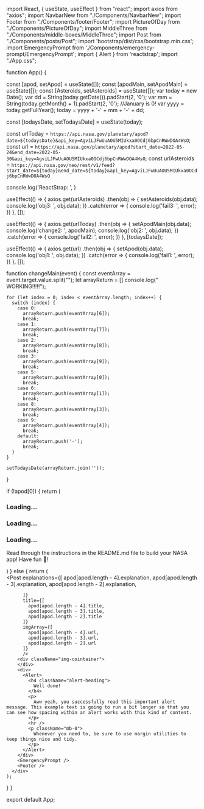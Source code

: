 import React, { useState, useEffect } from "react";
import axios from "axios";
import NavbarNew from "./Components/NavbarNew";
import Footer from "./Components/footer/Footer";
import PictureOfDay from "./Components/PictureOfDay";
import MiddleThree from "./Components/middle-boxes/MiddleThree";
import Post from "./Components/posts/Post";
import 'bootstrap/dist/css/bootstrap.min.css';
import EmergencyPrompt from './Components/emergency-prompt/EmergencyPrompt';
import { Alert } from 'reactstrap';
import "./App.css";

function App() {

  const [apod, setApod] = useState([]);
  const [apodMain, setApodMain] = useState([]);
  const [Asteroids, setAsteroids] = useState([]);
  var today = new Date();
  var dd = String(today.getDate()).padStart(2, '0');
  var mm = String(today.getMonth() + 1).padStart(2, '0'); //January is 0!
  var yyyy = today.getFullYear();
  today = yyyy + '-' + mm + '-' + dd;

  const [todaysDate, setTodaysDate] = useState(today);

  const urlToday = `https://api.nasa.gov/planetary/apod?date=${todaysDate}&api_key=AgviLJFwUuAOU5MIUkxa0OCdj6bpCnRWwDOA4WsO`;
  const url = `https://api.nasa.gov/planetary/apod?start_date=2022-05-24&end_date=2022-05-30&api_key=AgviLJFwUuAOU5MIUkxa0OCdj6bpCnRWwDOA4WsO`;
  const urlAsteroids = `https://api.nasa.gov/neo/rest/v1/feed?start_date=${today}&end_date=${today}&api_key=AgviLJFwUuAOU5MIUkxa0OCdj6bpCnRWwDOA4WsO`

  console.log('ReactStrap: ', )

  useEffect(() => {
    axios.get(urlAsteroids)
      .then(obj => {
        setAsteroids(obj.data);
        console.log('obj3: ', obj.data);
      })
      .catch(error => {
        console.log('fail3: ', error);
      })
  }, []);

  useEffect(() => {
    axios.get(urlToday)
      .then(obj => {
        setApodMain(obj.data);
        console.log('change2: ', apodMain);
        console.log('obj2: ', obj.data);
      })
      .catch(error => {
        console.log('fail2: ', error);
      })
  }, [todaysDate]);

  useEffect(() => {
    axios.get(url)
      .then(obj => {
        setApod(obj.data);
        console.log('obj1: ', obj.data);
      })
      .catch(error => {
        console.log('fail1: ', error);
      })
  }, []);

  function changeMain(event) {
    const eventArray = event.target.value.split("");
    let arrayReturn = []
    console.log(" WORKING!!!!!");

    for (let index = 0; index < eventArray.length; index++) {
      switch (index) {
        case 0:
          arrayReturn.push(eventArray[6]);
          break;
        case 1:
          arrayReturn.push(eventArray[7]);
          break;
        case 2:
          arrayReturn.push(eventArray[8]);
          break;
        case 3:
          arrayReturn.push(eventArray[9]);
          break;
        case 5:
          arrayReturn.push(eventArray[0]);
          break;
        case 6:
          arrayReturn.push(eventArray[1]);
          break;
        case 8:
          arrayReturn.push(eventArray[3]);
          break;
        case 9:
          arrayReturn.push(eventArray[4]);
          break;
        default:
          arrayReturn.push('-');
          break;
      }
    }

    setTodaysDate(arrayReturn.join(''));
  }


  if (!apod[0]) {
    return (
      <div className="App">
        <NavbarNew />
        <h3>Loading...</h3>
        <h3>Loading...</h3>
        <h3>Loading...</h3>
        <div className="img-cointainer">
        </div>
        <p>
          Read through the instructions in the README.md file to build your NASA
          app! Have fun <span role="img" aria-label='go!'>🚀</span>!
        </p>
        <Footer />
      </div>
    )
  } else {
    return (
      <div className="App">
        <NavbarNew changeMain={changeMain}/>
        <PictureOfDay
          src={apodMain.url}
          explanation={apodMain.explanation}
          title={apodMain.title}
          date={today}
          changeMain={changeMain}
        />
        <Post
          explanations={[
            apod[apod.length - 4].explanation,
            apod[apod.length - 3].explanation,
            apod[apod.length - 2].explanation,
            
          ]} 
          title={[
            apod[apod.length - 4].title,
            apod[apod.length - 3].title,
            apod[apod.length - 2].title
          ]}
          imgArray={[
            apod[apod.length - 4].url,
            apod[apod.length - 3].url,
            apod[apod.length - 2].url
          ]}
          />
        <div className="img-cointainer">
        </div>
        <div>
          <Alert>
            <h4 className="alert-heading">
              Well done!
            </h4>
            <p>
              Aww yeah, you successfully read this important alert message. This example text is going to run a bit longer so that you can see how spacing within an alert works with this kind of content.
            </p>
            <hr />
            <p className="mb-0">
              Whenever you need to, be sure to use margin utilities to keep things nice and tidy.
            </p>
          </Alert>
        </div>
        <EmergencyPrompt />
        <Footer />
      </div>
    );
  }
}

export default App;
